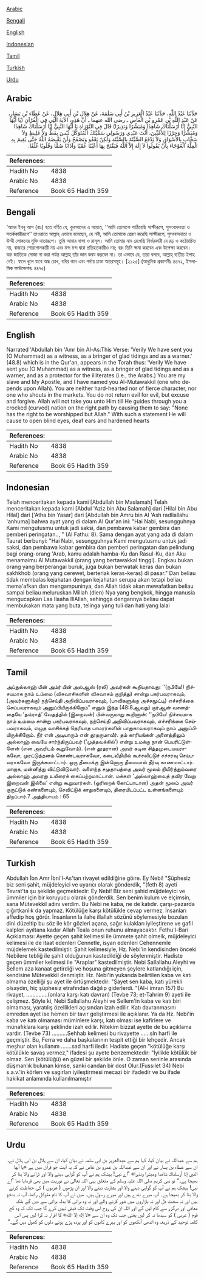 [Arabic](#arabic)

[Bengali](#bengali)

[English](#english)

[Indonesian](#indonesian)

[Tamil](#tamil)

[Turkish](#turkish)

[Urdu](#urdu)

## Arabic


<div dir="rtl" lang="ar" style={{fontSize:'larger',backgroundColor:'#f8f9fa',padding:20}}>
حَدَّثَنَا عَبْدُ اللَّهِ، حَدَّثَنَا عَبْدُ الْعَزِيزِ بْنُ أَبِي سَلَمَةَ، عَنْ هِلاَلِ بْنِ أَبِي هِلاَلٍ، عَنْ عَطَاءِ بْنِ يَسَارٍ، عَنْ عَبْدِ اللَّهِ بْنِ عَمْرِو بْنِ الْعَاصِ ـ رضى الله عنهما ـ أَنَّ هَذِهِ، الآيَةَ الَّتِي فِي الْقُرْآنِ ‏(‏يَا أَيُّهَا النَّبِيُّ إِنَّا أَرْسَلْنَاكَ شَاهِدًا وَمُبَشِّرًا وَنَذِيرًا‏)‏ قَالَ فِي التَّوْرَاةِ يَا أَيُّهَا النَّبِيُّ إِنَّا أَرْسَلْنَاكَ شَاهِدًا وَمُبَشِّرًا وَحِرْزًا لِلأُمِّيِّينَ، أَنْتَ عَبْدِي وَرَسُولِي سَمَّيْتُكَ الْمُتَوَكِّلَ لَيْسَ بِفَظٍّ وَلاَ غَلِيظٍ وَلاَ سَخَّابٍ بِالأَسْوَاقِ وَلاَ يَدْفَعُ السَّيِّئَةَ بِالسَّيِّئَةِ وَلَكِنْ يَعْفُو وَيَصْفَحُ وَلَنْ يَقْبِضَهُ اللَّهُ حَتَّى يُقِيمَ بِهِ الْمِلَّةَ الْعَوْجَاءَ بِأَنْ يَقُولُوا لاَ إِلَهَ إِلاَّ اللَّهُ فَيَفْتَحَ بِهَا أَعْيُنًا عُمْيًا وَآذَانًا صُمًّا وَقُلُوبًا غُلْفًا‏.‏
</div>
<div style={{backgroundColor:'#f8f9fa',padding:20, marginBottom: 10}}><table> <thead> <tr> <th>References:</th> <th></th> </tr> </thead> <tbody><tr><td>Hadith No</td><td>4838</td></tr><tr><td>Arabic No</td><td>4838</td></tr><tr><td>Reference</td><td>Book 65 Hadith 359</td></tr></tbody></table></div>

## Bengali


<div dir="ltr" lang="bn" style={{fontSize:'larger',backgroundColor:'#f8f9fa',padding:20}}>
‘আমর ইবনু আস (রাঃ) হতে বর্ণিত যে, কুরআনের এ আয়াত, ‘‘আমি তোমাকে পাঠিয়েছি সাক্ষীরূপে, সুসংবাদদাতা ও সতর্ককারীরূপে’’ তাওরাতে আল্লাহ্ এভাবে বলেছেন, হে নবী, আমি তোমাকে প্রেরণ করেছি সাক্ষীরূপে, সুসংবাদদাতা ও উম্মী লোকদের মুক্তি দাতারূপে। তুমি আমার বান্দা ও রাসূল। আমি তোমার নাম রেখেছি নির্ভরকারী যে রূঢ় ও কঠোরচিত্ত নয়, বাজারে শোরগোলকারী নয় এবং মন্দ মন্দ দ্বারা প্রতিহতকারীও নয়; বরং তিনি ক্ষমা করবেন এবং উপেক্ষা করবেন। বক্র জাতিকে সোজা না করা পর্যন্ত আল্লাহ্ তাঁর জান কবয করবেন না। তা এভাবে যে, তারা বলবে, আল্লাহ্ ব্যতীত ইলাহ নেই। ফলে খুলে যাবে অন্ধ চোখ, বধির কান এবং পর্দায় ঢাকা অন্তরসমূহ। [২১২৫] (আধুনিক প্রকাশনীঃ ৪৪৭২, ইসলামিক ফাউন্ডেশনঃ ৪৪৭৫)
</div>
<div style={{backgroundColor:'#f8f9fa',padding:20, marginBottom: 10}}><table> <thead> <tr> <th>References:</th> <th></th> </tr> </thead> <tbody><tr><td>Hadith No</td><td>4838</td></tr><tr><td>Arabic No</td><td>4838</td></tr><tr><td>Reference</td><td>Book 65 Hadith 359</td></tr></tbody></table></div>

## English


<div dir="ltr" lang="en" style={{fontSize:'larger',backgroundColor:'#f8f9fa',padding:20}}>
Narrated 'Abdullah bin 'Amr bin Al-As:This Verse: 'Verily We have sent you (O Muhammad) as a witness, as a bringer of glad tidings and as a warner.' (48.8) which is in the Qur'an, appears in the Torah thus: 'Verily We have sent you (O Muhammad) as a witness, as a bringer of glad tidings and as a warner, and as a protector for the illiterates (i.e., the Arabs.) You are my slave and My Apostle, and I have named you Al-Mutawakkil (one who depends upon Allah). You are neither hard-hearted nor of fierce character, nor one who shouts in the markets. You do not return evil for evil, but excuse and forgive. Allah will not take you unto Him till He guides through you a crocked (curved) nation on the right path by causing them to say: "None has the right to be worshipped but Allah." With such a statement He will cause to open blind eyes, deaf ears and hardened hearts
</div>
<div style={{backgroundColor:'#f8f9fa',padding:20, marginBottom: 10}}><table> <thead> <tr> <th>References:</th> <th></th> </tr> </thead> <tbody><tr><td>Hadith No</td><td>4838</td></tr><tr><td>Arabic No</td><td>4838</td></tr><tr><td>Reference</td><td>Book 65 Hadith 359</td></tr></tbody></table></div>

## Indonesian


<div dir="ltr" lang="id" style={{fontSize:'larger',backgroundColor:'#f8f9fa',padding:20}}>
Telah menceritakan kepada kami [Abdullah bin Maslamah] Telah menceritakan kepada kami [Abdul 'Aziz bin Abu Salamah] dari [Hilal bin Abu Hilal] dari ['Atha bin Yasar] dari [Abdullah bin Amru bin Al 'Ash radliallahu 'anhuma] bahwa ayat yang di dalam Al Qur'an ini: "Hai Nabi, sesungguhnya Kami mengutusmu untuk jadi saksi, dan pembawa kabar gembira dan pemberi peringatan.., " (Al Fathu: 8). Sama dengan ayat yang ada di dalam Taurat berbunyi: "Hai Nabi, sesungguhnya Kami mengutusmu untuk jadi saksi, dan pembawa kabar gembira dan pemberi peringatan dan pelindung bagi orang-orang 'Arab, kamu adalah hamba-Ku dan Rasul-Ku, dan Aku menamaimu Al Mutawakkil (orang yang bertawakkal tinggi). Engkau bukan orang yang berperangai buruk, juga bukan berwatak keras dan bukan sakhkhob (orang yang cerewet, berteriak keras-keras) di pasar." Dan beliau tidak membalas kejahatan dengan kejahatan serupa akan tetapi beliau mema'afkan dan mengampuninya, dan Allah tidak akan mewafatkan beliau sampai beliau meluruskan Millah (dien) Nya yang bengkok, hingga manusia mengucapkan Laa Ilaaha IllAllah, sehingga dengannya beliau dapat membukakan mata yang buta, telinga yang tuli dan hati yang lalai
</div>
<div style={{backgroundColor:'#f8f9fa',padding:20, marginBottom: 10}}><table> <thead> <tr> <th>References:</th> <th></th> </tr> </thead> <tbody><tr><td>Hadith No</td><td>4838</td></tr><tr><td>Arabic No</td><td>4838</td></tr><tr><td>Reference</td><td>Book 65 Hadith 359</td></tr></tbody></table></div>

## Tamil


<div dir="ltr" lang="ta" style={{fontSize:'larger',backgroundColor:'#f8f9fa',padding:20}}>
அப்துல்லாஹ் பின் அம்ர் பின் அல்ஆஸ் (ரலி) அவர்கள் கூறியதாவது: ‘‘(நபியே!) நிச்சயமாக நாம் உம்மை (விசுவாசிகளின் விசுவாசம் குறித்து) சான்று பகர்பவராகவும், (அவர்களுக்கு) நற்செய்தி அறிவிப்பவராகவும், (பாவிகளுக்கு அச்சமூட்டி) எச்சரிக்கை செய்பவராகவும் அனுப்பியிருக்கிறோம்” எனும் இந்த (48:8ஆவது) குர்ஆன் வசனத்தையே ‘தவ்ராத்’ வேதத்தில் (இறைவன்) பின்வருமாறு கூறினான்: ‘‘நபியே! நிச்சயமாக நாம் உம்மை சான்று பகர்பவராகவும், நற்செய்தி அறிவிப்பவராகவும், எச்சரிக்கை செய்பவராகவும், எழுத வாசிக்கத் தெரியாத பாமரர்களின் பாதுகாவலராகவும் நாம் அனுப்பியிருக்கிறோம். நீர் என் அடியாரும் என் தூதருமாவீர். தம் காரியங்கள் அனைத்திலும் அல்லாஹ் வையே சார்ந்திருப்பவர் (‘முத்தவக்கில்’) என்று உமக்கு நான் பெயரிட்டுள்ளேன் (என அவரிடம் கூறுவோம்). (என் தூதரான) அவர் கடின சித்தமுடையவராகவோ, முரட்டுத்தனம் கொண்டவராகவோ, கடைவீதியில் கூச்சலிட்டுச் சச்சரவு செய்பவராகவோ இருக்கமாட்டார். ஒரு தீமைக்கு இன்னொரு தீமையால் தீர்வு காணமாட்டார். மாறாக, மன்னித்து விட்டுவிடுவார். வளைந்த சமுதாயத்தை அவர் மூலம் நிமிர்த்தும்வரை அல்லாஹ் அவரது உயிரைக் கைப்பற்றமாட்டான். மக்கள் ‘அல்லாஹ்வைத் தவிர வேறு இறைவன் இல்லை’ என்று கூறுவார்கள். (ஓரிறைக் கோட்பாடான) அதன் மூலம் அவர் குருட்டுக் கண்களையும், செவிட்டுக் காதுகளையும், திரையிடப்பட்ட உள்ளங்களையும் திறப்பார்.7 அத்தியாயம் : 65
</div>
<div style={{backgroundColor:'#f8f9fa',padding:20, marginBottom: 10}}><table> <thead> <tr> <th>References:</th> <th></th> </tr> </thead> <tbody><tr><td>Hadith No</td><td>4838</td></tr><tr><td>Arabic No</td><td>4838</td></tr><tr><td>Reference</td><td>Book 65 Hadith 359</td></tr></tbody></table></div>

## Turkish


<div dir="ltr" lang="tr" style={{fontSize:'larger',backgroundColor:'#f8f9fa',padding:20}}>
Abdullah İbn Amr İbni'l-As'tan rivayet edildiğine göıre. Ey Nebi! "Şüphesiz biz seni şahit, müjdeleyici ve uyarıcı olarak gönderdik, "(feth 8) ayeti Tevrat'ta şu şekilde geçmektedir: Ey Nebi! Biz seni şahid müjdeleyici ve ümmiler için bir koruyucu olarak gönderdik. Sen benim kulum ve elçimsin, sana Mütevekkil adını verdim. Bu Nebi ne kaba, ne de katıdır. çarşı-pazarda çığırtkanlık da yapmaz. Kötülüğe karşı kötülükle cevap vermez. İnsanları affedip hoş görür. İnsanların la ilahe illallah sözünü söylemesiyle bozulan dini düzeltip bu söz ile kör gözleri açana, sağır kulakları iyileştirene ve gafil kalpleri ayıltana kadar Allah Teala onun ruhunu almayacaktır. Fethu'l-Bari Açıklaması: Ayette geçen şahit kelimesi ile ümmete şahit olmelk, müjdeleyici kelimesi ile de itaat edenleri Cennetle, isyan edenleri Cehennemle müjdelemek kastedilmiştir. Şahit kelimesiyle, Hz. Nebi'in kendisinden önceki Nebilere tebliğ ile şahit olduğunun kastedildiği de söylenmiştir. Hadiste geçen ümmiler kelimesi ile "Araplar" kastedilmiştir. Nebi Sallallahu Aleyhi ve Sellem aza kanaat getirdiği ve hoşuna gitmeyen şeylere katlandığı için, kendisine Mütevekkil denmiştir. Hz. Nebi'in yukarıda belirtilen kaba ve katı olmama özelliği şu ayet ile örtüşmektedir: "Şayet sen kaba, katı yürekli olsaydın, hiç şüphesiz etrafından dağılıp giderlerdi. "(AI-i imran 157) Bu rivayet, ..............(onlara karşı katı davran) (Tevbe 73; et-Tahrim 9) ayeti ile çelişmez. Şöyle ki, Nebi Sallallahu Aleyhi ve Sellem'in kaba ve katı biri olmaması, yaratılış özellikleri açısından izah edilir. Katı davranmasını emreden ayet ise hemen bir tavır geliştirmesi ile açıklanır. Ya da Hz. Nebi'in kaba ve katı olmaması müminlere karşı, katı olması ise kafirlere ve münafıklara karşı şeklinde izah edilir. Nitekim bizzat ayette de bu açıklama vardır. (Tevbe 73) ..........Sehhab kelimesi bu rivayette ......sln harfi ile geçmiştir. Bu, Ferra ve daha başkalarının tespit ettiği bir lehçedir. Ancak meşhur olan kullanım .......sad harfi iledir. Hadiste geçen "kötülüğe karşı kötülükle savaş vermez," ifadesi şu ayete benzemektedir: "İyilikle kötülük bir olmaz. Sen (kötülüğü) en güzel bir şekilde önle. O zaman seninle arasında düşmanlık bulunan kimse, sanki candan bir dost Olur.(Fussılet 34) Nebi s.a.v.'in körlerı ve sagırları iyileştirmesi mecazi bir ifadedir ve bu ifade hakikat anlamında kullanılmamıştır
</div>
<div style={{backgroundColor:'#f8f9fa',padding:20, marginBottom: 10}}><table> <thead> <tr> <th>References:</th> <th></th> </tr> </thead> <tbody><tr><td>Hadith No</td><td>4838</td></tr><tr><td>Arabic No</td><td>4838</td></tr><tr><td>Reference</td><td>Book 65 Hadith 359</td></tr></tbody></table></div>

## Urdu


<div dir="rtl" lang="ur" style={{fontSize:'larger',backgroundColor:'#f8f9fa',padding:20}}>
ہم سے عبداللہ نے بیان کیا، کہا ہم سے عبدالعزیز بن ابی سلمہ نے بیان کیا، ان سے ہلال بن ابی ہلال نے، ان سے عطاء بن یسار نے اور ان سے عبداللہ بن عمرو بن عاص نے کہ یہ آیت جو قرآن میں ہے «يا أيها النبي إنا أرسلناك شاهدا ومبشرا ونذيرا‏» ”اے نبی! بیشک ہم نے آپ کو گواہی دینے والا اور ڈرانے والا بنا کر بھیجا ہے۔“ تو نبی کریم صلی اللہ علیہ وسلم کے متعلق یہی اللہ تعالیٰ نے توریت میں بھی فرمایا تھا ”اے نبی! بیشک ہم نے آپ کو گواہی دینے والا اور بشارت دینے والا اور ان پڑھوں ( عربوں ) کی حفاظت کرنے والا بنا کر بھیجا ہے۔ آپ میرے بندے ہیں اور میرے رسول ہیں۔ میں نے آپ کا نام متوکل رکھا، آپ نہ بدخو ہیں اور نہ سخت دل اور نہ بازاروں میں شور کرنے والے اور نہ وہ برائی کا بدلہ برائی سے دیں گے بلکہ معافی اور درگزر سے کام لیں گے اور اللہ ان کی روح اس وقت تک قبض نہیں کرے گا جب تک کہ وہ کج قوم ( عربی ) کو سیدھا نہ کر لیں یعنی جب تک وہ ان سے «لا إله إلا الله» کا اقرار نہ کرا لیں پس اس کلمہ توحید کے ذریعہ وہ اندھی آنکھوں کو اور بہرے کانوں کو اور پردہ پڑے ہوئے دلوں کو کھول دیں گے۔“
</div>
<div style={{backgroundColor:'#f8f9fa',padding:20, marginBottom: 10}}><table> <thead> <tr> <th>References:</th> <th></th> </tr> </thead> <tbody><tr><td>Hadith No</td><td>4838</td></tr><tr><td>Arabic No</td><td>4838</td></tr><tr><td>Reference</td><td>Book 65 Hadith 359</td></tr></tbody></table></div>